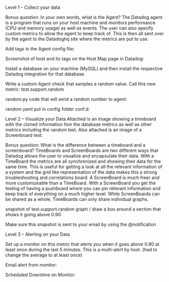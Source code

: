 Level 1 – Collect your data


Bonus question: In your own words, what is the Agent?
The Datadog agent is a program that runs on your host machine and monitors performance (CPU and memory usage) as well as events. The user can also specify custom metrics to allow the agent to keep track of. This is then all sent over by the agent to the Datadoghq site where the metrics are put to use.

Add tags in the Agent config file:



Screenshot of host and its tags on the Host Map page in Datadog:













Install a database on your machine (MySQL) and then install the respective Datadog integration for that database.


Write a custom Agent check that samples a random value. Call this new metric: test.support.random

random.py code that will send a random number to agent:

random.yaml put in config folder conf.d:







Level 2 – Visualize your Data 
Attached is an image showing a timeboard with the cloned information fom the database metrics as well as other metrics including the random test. Also attached is an image of a Screenboard test. 


Bonus question: What is the difference between a timeboard and a screenboard?
TimeBoards and ScreenBoards are two different ways that Datadog allows the user to visualize and encapsulate their data. With a TimeBoard the metrics are all synchronized and showing their data for the same time. This is useful for getting a look at all the relevant information of a system and the grid like representation of the data makes this a strong troubleshooting and correlations board. A ScreenBoard is much freer and more customizeable than a TimeBoard. With a ScreenBoard you get the feeling of having a pushboard where you can pin relevant information and keep track of everything on a much higher level. While ScreenBoards can be shared as a whole, TimeBoards can only share individual graphs.

snapshot of  test.support.random graph / draw a box around a section that shows it going above 0.90:

Make sure this snapshot is sent to your email by using the @notification







Level 3 – Alerting on your Data

Set up a monitor on this metric that alerts you when it goes above 0.90 at least once during the last 5 minutes. This is a multi-alert by host. (had to change the average to at least once)

Email alert from monitor:


Scheduled Downtime on Monitor:


